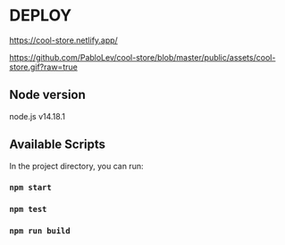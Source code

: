 # DEPLOY

https://cool-store.netlify.app/

https://github.com/PabloLev/cool-store/blob/master/public/assets/cool-store.gif?raw=true

## Node version

node.js v14.18.1

## Available Scripts

In the project directory, you can run:

### `npm start`

### `npm test`

### `npm run build`
